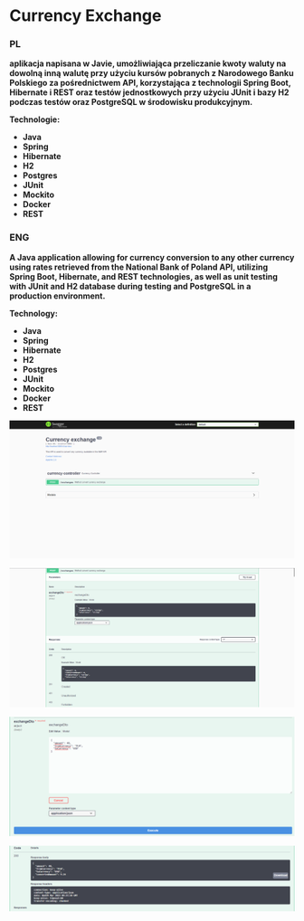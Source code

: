 # Currency Exchange
<h3>PL</h3>
<b>aplikacja napisana w Javie, umożliwiająca przeliczanie kwoty waluty
na dowolną inną walutę przy użyciu kursów pobranych z Narodowego Banku Polskiego za
pośrednictwem API, korzystająca z technologii Spring Boot, Hibernate i REST oraz testów
jednostkowych przy użyciu JUnit i bazy H2 podczas testów oraz PostgreSQL w
środowisku produkcyjnym.</b>

<b>Technologie:
- Java
- Spring
- Hibernate
- H2
- Postgres
- JUnit
- Mockito
- Docker
- REST
</b>

<h3>ENG</h3>
<b>A Java application allowing for currency conversion to any other currency
using rates retrieved from the National Bank of Poland API,
utilizing Spring Boot, Hibernate, and REST technologies,
as well as unit testing with JUnit and H2 database during
testing and PostgreSQL in a production environment.</b>

<b>Technology:
- Java
- Spring
- Hibernate
- H2
- Postgres
- JUnit
- Mockito
- Docker
- REST
</b>

![1](Images/1.png)

![2](Images/2.png)

![3](Images/3.png)

![4](Images/4.png)
